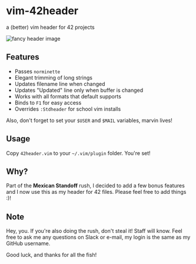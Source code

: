 # vim-42header
a (better) vim header for 42 projects

![fancy header image](http://i.imgur.com/WTscMvi.png)

## Features
* Passes `norminette`
* Elegant trimming of long strings
* Updates filename line when changed
* Updates "Updated" line only when buffer is changed
* Works with all formats that default supports
* Binds to `F1` for easy access
* Overrides `:Stdheader` for school vim installs

Also, don't forget to set your `$USER` and `$MAIL` variables, marvin lives!

## Usage
Copy `42header.vim` to your `~/.vim/plugin` folder. You're set!

## Why?
Part of the **Mexican Standoff** rush, I decided to add a few bonus features
and I now use this as my header for 42 files. Please feel free to add things :)!

## Note
Hey, you. If you're also doing the rush, don't steal it! Staff will know. Feel
free to ask me any questions on Slack or e-mail, my login is the same as my
GitHub username.

Good luck, and thanks for all the fish!
